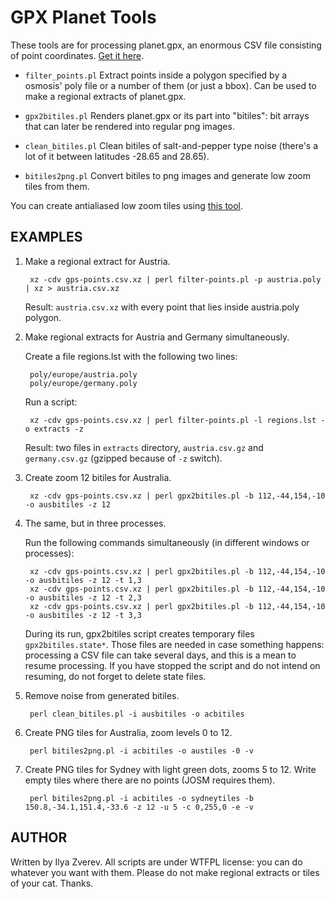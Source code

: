 # GPX Planet Tools

These tools are for processing planet.gpx, an enormous CSV file
consisting of point coordinates. [Get it here](http://planet.osm.org/gps/).

* `filter_points.pl`
	Extract points inside a polygon specified by a osmosis' poly file
	or a number of them (or just a bbox). Can be used to make a regional
	extracts of planet.gpx.

* `gpx2bitiles.pl`
	Renders planet.gpx or its part into "bitiles": bit arrays that can
	later be rendered into regular png images.

* `clean_bitiles.pl`
	Clean bitiles of salt-and-pepper type noise (there's a lot of it
        between latitudes -28.65 and 28.65).

* `bitiles2png.pl`
	Convert bitiles to png images and generate low zoom tiles from them.

You can create antialiased low zoom tiles using [this tool](https://github.com/AMDmi3/tiletool).

## EXAMPLES

1. Make a regional extract for Austria.

        xz -cdv gps-points.csv.xz | perl filter-points.pl -p austria.poly | xz > austria.csv.xz

    Result: `austria.csv.xz` with every point that lies inside austria.poly polygon.


2. Make regional extracts for Austria and Germany simultaneously.

    Create a file regions.lst with the following two lines:

        poly/europe/austria.poly
        poly/europe/germany.poly

    Run a script:

        xz -cdv gps-points.csv.xz | perl filter-points.pl -l regions.lst -o extracts -z

    Result: two files in `extracts` directory, `austria.csv.gz` and `germany.csv.gz`
    (gzipped because of `-z` switch).


3. Create zoom 12 bitiles for Australia.

        xz -cdv gps-points.csv.xz | perl gpx2bitiles.pl -b 112,-44,154,-10 -o ausbitiles -z 12


4. The same, but in three processes.

    Run the following commands simultaneously (in different windows or processes):

        xz -cdv gps-points.csv.xz | perl gpx2bitiles.pl -b 112,-44,154,-10 -o ausbitiles -z 12 -t 1,3
        xz -cdv gps-points.csv.xz | perl gpx2bitiles.pl -b 112,-44,154,-10 -o ausbitiles -z 12 -t 2,3
        xz -cdv gps-points.csv.xz | perl gpx2bitiles.pl -b 112,-44,154,-10 -o ausbitiles -z 12 -t 3,3

    During its run, gpx2bitiles script creates temporary files `gpx2bitiles.state*`.
    Those files are needed in case something happens: processing a CSV file
    can take several days, and this is a mean to resume processing. If you have
    stopped the script and do not intend on resuming, do not forget to delete
    state files.


5. Remove noise from generated bitiles.

        perl clean_bitiles.pl -i ausbitiles -o acbitiles


6. Create PNG tiles for Australia, zoom levels 0 to 12.

        perl bitiles2png.pl -i acbitiles -o austiles -0 -v


7. Create PNG tiles for Sydney with light green dots, zooms 5 to 12.
   Write empty tiles where there are no points (JOSM requires them).

        perl bitiles2png.pl -i acbitiles -o sydneytiles -b 150.8,-34.1,151.4,-33.6 -z 12 -u 5 -c 0,255,0 -e -v


## AUTHOR

Written by Ilya Zverev. All scripts are under WTFPL license: you can
do whatever you want with them. Please do not make regional extracts
or tiles of your cat. Thanks.
